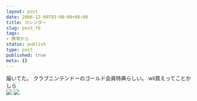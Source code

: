 ```yaml
---
layout: post
date: 2006-12-09T03:00:00+09:00
title: カレンダー
slug: post_76
tags:
- 携帯から
status: publish
type: post
published: true
meta: {}
---
```

<div class="caption">届いてた。
クラブニンテンドーのゴールド会員特典らしい。
wii買えってことかしら</div>
<div class="photo"><img src="/images/uploads/blog-photo-1165635900.91-0.jpg" />
<img src="/images/uploads/blog-photo-1165635900.91-1.jpg" /></div>
